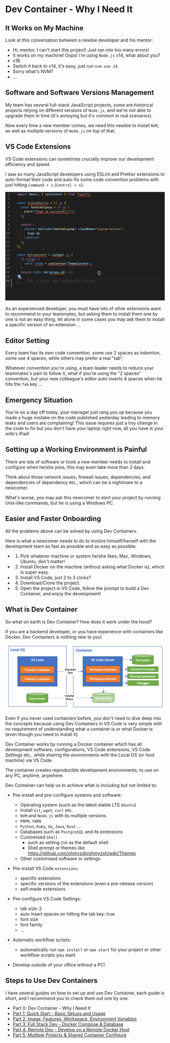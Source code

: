 # Dev Container - Why I Need It

## It Works on My Machine

Look at this conversation between a newbie developer and his mentor:

- Hi, mentor, I can't start this project! Just ran into too many errors!
- It works on my machine! Oops! I'm using `Node.js` v14, what about you?
- v18.
- Switch it back to v14, it's easy, just run `nvm use 14`.
- Sorry what's NVM?
- ...

## Software and Software Versions Management

My team has several full-stack JavaScript projects, some are historical projects relying on different versions of `Node.js`, and we're not able to upgrade them in time (it's annoying but it's common in real scenarios).

Now every time a new member comes, we need this newbie to install `NVM`, as well as multiple versions of `Node.js` on top of that.

## VS Code Extensions

VS Code extensions can sometimes crucially improve our development efficiency and speed.

I saw so many JavaScript developers using ESLint and Prettier extensions to auto-format their code and auto-fix some code convention problems with just hitting `Command + s` (`Control + s`):

![auto format](./images/auto-format-extension.gif)

As an experienced developer, you must have lots of other extensions want to recommend to your teammates, but asking them to install them one by one is not an easy thing, let alone in some cases you may ask them to install a specific version of an extension ...

## Editor Setting

Every team has its own code convention, some use 2 spaces as indention, some use 4 spaces, while others may prefer a real "tab".

Whatever convention you're using, a team leader needs to reduce your teammates's pain to follow it, what if you're using the "2 spaces" convention, but your new colleague's editor auto inserts 4 spaces when he hits the `Tab` key ...

## Emergency Situation

You're on a day off today, your manager just rang you up because you made a huge mistake on the code published yesterday leading to memory leaks and users are complaining! This issue requires just a tiny change in the code to fix but you don't have your laptop right now, all you have is your wife's iPad!

## Setting up a Working Environment is Painful

There are lots of software or tools a new member needs to install and configure when he/she joins, this may even take more than 2 days.

Think about those network issues, firewall issues, dependencies, and dependencies of dependency etc., which can be a nightmare to a newcomer.

What's worse, you may ask this newcomer to start your project by running Unix-like commands, but he is using a Windows PC.

## Easier and Faster Onboarding

All the problems above can be solved by using Dev Containers.

Here is what a newcomer needs to do to involve himself/herself with the development team as fast as possible and as easy as possible:

- 1. Pick whatever machine or system he/she likes, Mac, Windows, Ubuntu, don't matter!

- 2. Install Docker on the machine (without asking what Docker is), which is super easy.

- 3. Install VS Code, just 2 to 3 clicks?

- 4. Download/Clone the project.

- 5. Open the project in VS Code, follow the prompt to build a Dev Container, and enjoy the development!

## What is Dev Container

So what on earth is Dev Container? How does it work under the hood?

If you are a backend developer, or you have experience with containers like Docker, Dev Containers is nothing new to you!

![dev container architecture](./images/architecture-containers.png)

Even if you never used containers before, you don't need to dive deep into the concepts because using Dev Containers in VS Code is very simple with no requirement of understanding what a container is or what Docker is (even though you need to install it).

Dev Container works by running a Docker container which has all development software, configurations, VS Code extensions, VS Code Settings etc., while sharing the environments with the Local OS (or host machine) via VS Code.

The container creates reproducible development environments, to use on any PC, anytime, anywhere.

Dev Container can help us to achieve what is including but not limited to:

- Pre-install and pre-configure systems and software:
  - Operating system (such as the latest stable LTS `Ubuntu`)
  - Install `Git`, `wget`, `curl` etc.
  - `NVM` and `Node.js` with its multiple versions
  - `PNPM`, `YARN`
  - `Python`, `Ruby`, `Go`, `Java`, `Rust` ...
  - Databases such as `PostgreSQL` and its extensions
  - Customised `Shell`
    - such as setting `Zsh` as the default shell
    - Shell prompt or themes like <https://github.com/ohmyzsh/ohmyzsh/wiki/Themes>
  - Other customised software or settings

- Pre-install VS Code `extensions`:
  - specific extensions
  - specific versions of the extensions  (even a pre-release version)
  - self-made extensions

- Pre-configure VS Code Settings:
  - tab size: 2
  - auto insert spaces on hitting the tab key: true
  - font size
  - font family
  - ...

- Automatic workflow scripts:
  - automatically run `npm install` or `npm start` for your project or other workflow scripts you want

- Develop outside of your office without a PC!

## Steps to Use Dev Containers

I have several guides on how to set up and use Dev Container, each guide is short, and I recommend you to check them out one by one.

- Part 0: Dev Container - Why I Need It
- [Part 1: Quick Start - Basic Setups and Usage](./part-1.md)
- [Part 2: Image, Features, Workspace, Environment Variables](./part-2.md)
- [Part 3: Full Stack Dev - Docker Compose & Database](./part-3.md)
- [Part 4: Remote Dev - Develop on a Remote Docker Host](./part-4.md)
- [Part 5: Multiple Projects & Shared Container Configure](./part-5.md)
